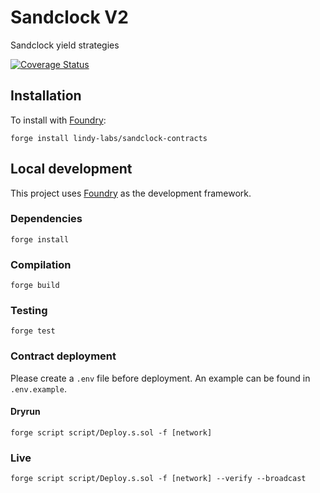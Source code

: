 # Sandclock V2 

Sandclock yield strategies

[![Coverage Status](https://coveralls.io/repos/github/lindy-labs/sandclock-contracts/badge.svg)](https://coveralls.io/github/lindy-labs/sandclock-contracts)

## Installation

To install with [Foundry](https://github.com/gakonst/foundry):

```
forge install lindy-labs/sandclock-contracts
```

## Local development

This project uses [Foundry](https://github.com/gakonst/foundry) as the development framework.

### Dependencies

```
forge install
```

### Compilation

```
forge build
```

### Testing

```
forge test
```

### Contract deployment

Please create a `.env` file before deployment. An example can be found in `.env.example`.

#### Dryrun

```
forge script script/Deploy.s.sol -f [network]
```

### Live

```
forge script script/Deploy.s.sol -f [network] --verify --broadcast
```
